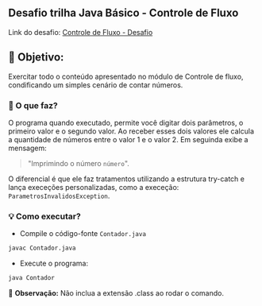## Desafio trilha Java Básico - Controle de Fluxo
Link do desafio: [Controle de Fluxo - Desafio](https://github.com/digitalinnovationone/trilha-java-basico/tree/main/desafios/controle-fluxo)

## 🎯 Objetivo:
Exercitar todo o conteúdo apresentado no módulo de Controle de fluxo, condificando um simples cenário de contar números.

### 📲 O que faz?
O programa quando executado, permite você digitar dois parâmetros, o primeiro valor e o segundo valor. Ao receber esses dois valores ele calcula a quantidade de números entre o valor 1 e o valor 2. Em seguinda exibe a mensagem:

> "Imprimindo o número `número`".

O diferencial é que ele faz tratamentos utilizando a estrutura try-catch e lança execeções personalizadas, como a execeção: `ParametrosInvalidosException`.

### 💡 Como executar?

- Compile o código-fonte `Contador.java`
```bash
javac Contador.java
```
- Execute o programa:
```bash
java Contador
```
🔹 **Observação:** Não inclua a extensão .class ao rodar o comando.